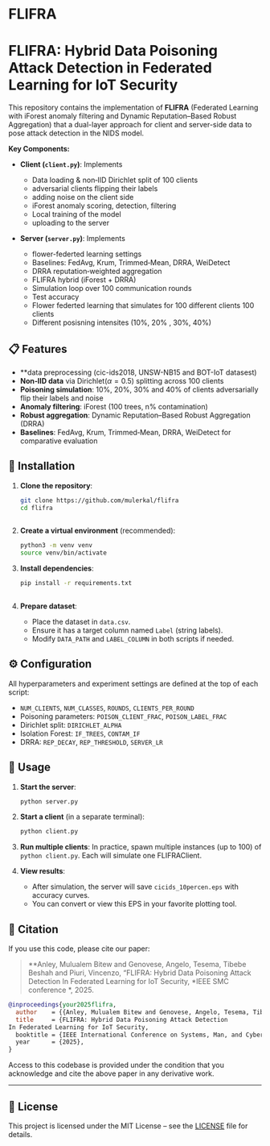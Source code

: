 # FLIFRA
# FLIFRA: Hybrid Data Poisoning Attack Detection in Federated Learning for IoT Security

This repository contains the implementation of **FLIFRA** (Federated Learning with iForest anomaly filtering and Dynamic Reputation–Based Robust Aggregation) that a dual-layer approach for client and server-side data to pose attack detection in the NIDS model.

**Key Components:**

* **Client (`client.py`)**: Implements

  * Data loading & non‑IID Dirichlet split of 100 clients
  * adversarial clients flipping their labels
  * adding noise on the client side 
  * iForest anomaly scoring, detection, filtering
  * Local training of the model
  * uploading to the server
* **Server (`server.py`)**: Implements
  * flower-federted learning settings 
  * Baselines: FedAvg, Krum, Trimmed‑Mean, DRRA, WeiDetect
  * DRRA reputation‑weighted aggregation
  * FLIFRA hybrid (iForest + DRRA)
  * Simulation loop over 100 communication rounds
  * Test accuracy
  * Flower federted learning that simulates for 100 different clients 100 clients
  * Different posisning intensites (10%, 20% , 30%, 40%)

## 📋 Features

* **data preprocessing (cic-ids2018, UNSW-NB15 and BOT-IoT datasest)
* **Non‑IID data** via Dirichlet($\alpha=0.5$) splitting across 100 clients
* **Poisoning simulation**: 10%, 20%, 30% and 40% of clients adversarially flip their labels and noise
* **Anomaly filtering**: iForest (100 trees, n% contamination)
* **Robust aggregation**: Dynamic Reputation–Based Robust Aggregation (DRRA)
* **Baselines**: FedAvg, Krum, Trimmed‑Mean, DRRA, WeiDetect for comparative evaluation
## 🚀 Installation

1. **Clone the repository**:

   ```bash
   git clone https://github.com/mulerkal/flifra
   cd flifra
  
2. **Create a virtual environment** (recommended):

   ```bash
   python3 -m venv venv
   source venv/bin/activate
   ```

3. **Install dependencies**:

   ```bash
   pip install -r requirements.txt
 

4. **Prepare dataset**:

   * Place the dataset in `data.csv`.
   * Ensure it has a target column named `Label` (string labels).
   * Modify `DATA_PATH` and `LABEL_COLUMN` in both scripts if needed.

## ⚙️ Configuration

All hyperparameters and experiment settings are defined at the top of each script:

* `NUM_CLIENTS`, `NUM_CLASSES`, `ROUNDS`, `CLIENTS_PER_ROUND`
* Poisoning parameters: `POISON_CLIENT_FRAC`, `POISON_LABEL_FRAC`
* Dirichlet split: `DIRICHLET_ALPHA`
* Isolation Forest: `IF_TREES`, `CONTAM_IF`
* DRRA: `REP_DECAY`, `REP_THRESHOLD`, `SERVER_LR`

## 🎯 Usage

1. **Start the server**:

   ```bash
   python server.py
   ```

2. **Start a client** (in a separate terminal):

   ```bash
   python client.py
   ```

3. **Run multiple clients**: In practice, spawn multiple instances (up to 100) of `python client.py`. Each will simulate one FLIFRAClient.

4. **View results**:

   * After simulation, the server will save `cicids_10percen.eps` with accuracy curves.
   * You can convert or view this EPS in your favorite plotting tool.

## 📖 Citation

If you use this code, please cite our paper:

> **Anley, Mulualem Bitew and Genovese, Angelo, Tesema, Tibebe Beshah and Piuri, Vincenzo, “FLIFRA: Hybrid Data Poisoning Attack Detection
In Federated Learning for IoT Security, *IEEE SMC conference *, 2025.

```bibtex
@inproceedings{your2025flifra,
  author    = {{Anley, Mulualem Bitew and Genovese, Angelo, Tesema, Tibebe Beshah and Piuri, Vincenzo}},
  title     = {FLIFRA: Hybrid Data Poisoning Attack Detection
In Federated Learning for IoT Security,
  booktitle = {IEEE International Conference on Systems, Man, and Cybernetics (SMC)},
  year      = {2025},
}
```

Access to this codebase is provided under the condition that you acknowledge and cite the above paper in any derivative work.

---

## 📝 License

This project is licensed under the MIT License – see the [LICENSE](LICENSE) file for details.

